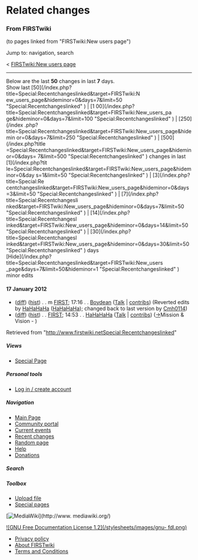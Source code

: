 

# Related changes

### From FIRSTwiki

(to pages linked from "FIRSTwiki:New users page")

Jump to: navigation, search

&lt; [FIRSTwiki:New users
page](/index.php?title=FIRSTwiki:New_users_page&redirect=no "FIRSTwiki:New
users page" )  

* * *

Below are the last **50** changes in last **7** days.  
Show last [50](/index.php?title=Special:Recentchangeslinked&target=FIRSTwiki:N
ew_users_page&hideminor=0&days=7&limit=50 "Special:Recentchangeslinked" ) | [1
00](/index.php?title=Special:Recentchangeslinked&target=FIRSTwiki:New_users_pa
ge&hideminor=0&days=7&limit=100 "Special:Recentchangeslinked" ) | [250](/index
.php?title=Special:Recentchangeslinked&target=FIRSTwiki:New_users_page&hidemin
or=0&days=7&limit=250 "Special:Recentchangeslinked" ) | [500](/index.php?title
=Special:Recentchangeslinked&target=FIRSTwiki:New_users_page&hideminor=0&days=
7&limit=500 "Special:Recentchangeslinked" ) changes in last [1](/index.php?tit
le=Special:Recentchangeslinked&target=FIRSTwiki:New_users_page&hideminor=0&day
s=1&limit=50 "Special:Recentchangeslinked" ) | [3](/index.php?title=Special:Re
centchangeslinked&target=FIRSTwiki:New_users_page&hideminor=0&days=3&limit=50
"Special:Recentchangeslinked" ) | [7](/index.php?title=Special:Recentchangesli
nked&target=FIRSTwiki:New_users_page&hideminor=0&days=7&limit=50
"Special:Recentchangeslinked" ) | [14](/index.php?title=Special:Recentchangesl
inked&target=FIRSTwiki:New_users_page&hideminor=0&days=14&limit=50
"Special:Recentchangeslinked" ) | [30](/index.php?title=Special:Recentchangesl
inked&target=FIRSTwiki:New_users_page&hideminor=0&days=30&limit=50
"Special:Recentchangeslinked" ) days  
[Hide](/index.php?title=Special:Recentchangeslinked&target=FIRSTwiki:New_users
_page&days=7&limit=50&hideminor=1 "Special:Recentchangeslinked" ) minor edits

#### 17 January 2012

  * ([diff](/index.php?title=FIRST&curid=671&diff=88381&oldid=88374 "FIRST" )) ([hist](/index.php?title=FIRST&curid=671&action=history "FIRST" )) . . m [FIRST](FIRST "FIRST" ); 17:16 . . [Boydean](User:Boydean "User:Boydean" ) ([Talk](/index.php?title=User_talk:Boydean&action=edit "User talk:Boydean" ) | [contribs](/index.php?title=Special:Contributions&target=Boydean "Special:Contributions" )) (Reverted edits by [HaHaHaHa](Special:Contributions/HaHaHaHa "Special:Contributions/HaHaHaHa" ) ([HaHaHaHa](/index.php?title=User_talk:HaHaHaHa&action=edit "User talk:HaHaHaHa" )); changed back to last version by [Cmh0114](User:Cmh0114 "User:Cmh0114" ))
  * ([diff](/index.php?title=FIRST&curid=671&diff=88374&oldid=79793 "FIRST" )) ([hist](/index.php?title=FIRST&curid=671&action=history "FIRST" )) . . [FIRST](FIRST "FIRST" ); 14:53 . . [HaHaHaHa](/index.php?title=User:HaHaHaHa&action=edit "User:HaHaHaHa" ) ([Talk](/index.php?title=User_talk:HaHaHaHa&action=edit "User talk:HaHaHaHa" ) | [contribs](/index.php?title=Special:Contributions&target=HaHaHaHa "Special:Contributions" )) ([→](FIRST#Mission_.26_Vision "FIRST" )Mission &amp; Vision - )

Retrieved from
"<http://www.firstwiki.netSpecial:Recentchangeslinked>"

##### Views

  * [Special Page](Special:Recentchangeslinked/FIRSTwiki:New_users_page)

##### Personal tools

  * [Log in / create account](/index.php?title=Special:Userlogin&returnto=Special:Recentchangeslinked)

[](Main_Page "Main Page" )

##### Navigation

  * [Main Page](Main_Page)
  * [Community portal](FIRSTwiki:Community_portal)
  * [Current events](Current_events)
  * [Recent changes](Special:Recentchanges)
  * [Random page](Special:Random)
  * [Help](FIRSTwiki:Help)
  * [Donations](FIRSTwiki:Site_support)

##### Search



##### Toolbox

  * [Upload file](Special:Upload)
  * [Special pages](Special:Specialpages)

[![MediaWiki](/skins/common/images/poweredby_mediawiki_88x31.png)](http://www.
mediawiki.org/)

[![GNU Free Documentation License 1.2](/stylesheets/images/gnu-
fdl.png)](http://www.gnu.org/copyleft/fdl.html)

  * [Privacy policy](FIRSTwiki:Privacy_policy "FIRSTwiki:Privacy policy" )
  * [About FIRSTwiki](FIRSTwiki:About "FIRSTwiki:About" )
  * [Terms and Conditions](FIRSTwiki:Terms_and_conditions "FIRSTwiki:Terms and conditions" )

